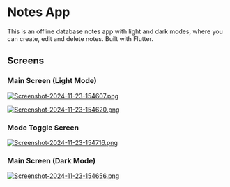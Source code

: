 # Notes App
This is an offline database notes app with light and dark modes, where you can create, edit and delete notes. Built with Flutter.

## Screens

### Main Screen (Light Mode)
[![Screenshot-2024-11-23-154607.png](https://i.postimg.cc/DwYTcG0b/Screenshot-2024-11-23-154607.png)](https://postimg.cc/pm84WpD2)

[![Screenshot-2024-11-23-154620.png](https://i.postimg.cc/02XkVFHQ/Screenshot-2024-11-23-154620.png)](https://postimg.cc/gnRbJSpF)

### Mode Toggle Screen
[![Screenshot-2024-11-23-154716.png](https://i.postimg.cc/59GKpmSJ/Screenshot-2024-11-23-154716.png)](https://postimg.cc/DmrcwLNp)

### Main Screen (Dark Mode)
[![Screenshot-2024-11-23-154656.png](https://i.postimg.cc/rwzSb6VY/Screenshot-2024-11-23-154656.png)](https://postimg.cc/XrSGGzyw)
